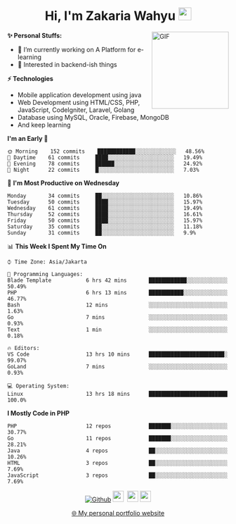 <h1 align="center">Hi, I'm Zakaria Wahyu <img src="https://github.com/TheDudeThatCode/TheDudeThatCode/blob/master/Assets/Hi.gif" width="29px"></h1>

<img align="right" alt="GIF" height="175px" src="https://www.nayakapratama.co.id/wp-content/uploads/2019/07/Website-Maintenance.gif" />

**✨ Personal Stuffs:**
- 🔭 I’m currently working on A Platform for e-learning 
- 🌱 Interested in backend-ish things

**⚡ Technologies**
- Mobile application development using java
- Web Development using HTML/CSS, PHP, JavaScript, CodeIgniter, Laravel, Golang
- Database using MySQL, Oracle, Firebase, MongoDB
- And keep learning

<!--START_SECTION:waka-->
**I'm an Early 🐤** 

```text
🌞 Morning    152 commits    ████████████░░░░░░░░░░░░░   48.56% 
🌆 Daytime    61 commits     ████░░░░░░░░░░░░░░░░░░░░░   19.49% 
🌃 Evening    78 commits     ██████░░░░░░░░░░░░░░░░░░░   24.92% 
🌙 Night      22 commits     █░░░░░░░░░░░░░░░░░░░░░░░░   7.03%

```
📅 **I'm Most Productive on Wednesday** 

```text
Monday       34 commits     ██░░░░░░░░░░░░░░░░░░░░░░░   10.86% 
Tuesday      50 commits     ████░░░░░░░░░░░░░░░░░░░░░   15.97% 
Wednesday    61 commits     ████░░░░░░░░░░░░░░░░░░░░░   19.49% 
Thursday     52 commits     ████░░░░░░░░░░░░░░░░░░░░░   16.61% 
Friday       50 commits     ████░░░░░░░░░░░░░░░░░░░░░   15.97% 
Saturday     35 commits     ██░░░░░░░░░░░░░░░░░░░░░░░   11.18% 
Sunday       31 commits     ██░░░░░░░░░░░░░░░░░░░░░░░   9.9%

```


📊 **This Week I Spent My Time On** 

```text
⌚︎ Time Zone: Asia/Jakarta

💬 Programming Languages: 
Blade Template           6 hrs 42 mins       ████████████░░░░░░░░░░░░░   50.49% 
PHP                      6 hrs 13 mins       ███████████░░░░░░░░░░░░░░   46.77% 
Bash                     12 mins             ░░░░░░░░░░░░░░░░░░░░░░░░░   1.63% 
Go                       7 mins              ░░░░░░░░░░░░░░░░░░░░░░░░░   0.93% 
Text                     1 min               ░░░░░░░░░░░░░░░░░░░░░░░░░   0.18%

🔥 Editors: 
VS Code                  13 hrs 10 mins      ████████████████████████░   99.07% 
GoLand                   7 mins              ░░░░░░░░░░░░░░░░░░░░░░░░░   0.93%

💻 Operating System: 
Linux                    13 hrs 18 mins      █████████████████████████   100.0%

```

**I Mostly Code in PHP** 

```text
PHP                      12 repos            ███████░░░░░░░░░░░░░░░░░░   30.77% 
Go                       11 repos            ███████░░░░░░░░░░░░░░░░░░   28.21% 
Java                     4 repos             ██░░░░░░░░░░░░░░░░░░░░░░░   10.26% 
HTML                     3 repos             ██░░░░░░░░░░░░░░░░░░░░░░░   7.69% 
JavaScript               3 repos             ██░░░░░░░░░░░░░░░░░░░░░░░   7.69%

```



<!--END_SECTION:waka-->

<p align="center">
<a href="https://github.com/zakariawahyu" target="_blank"><img alt="Github" src="https://img.shields.io/badge/GitHub-%2312100E.svg?&style=for-the-badge&logo=Github&logoColor=white" /></a>
<a href="https://www.twitter.com/_zakariawahyu"><img src="https://img.shields.io/badge/twitter-%231DA1F2.svg?&style=for-the-badge&logo=twitter&logoColor=white" height=25></a> 
<a href="https://www.linkedin.com/in/zakariawahyu"><img src="https://img.shields.io/badge/linkedin-%230077B5.svg?&style=for-the-badge&logo=linkedin&logoColor=white" height=25></a> 
<a href="https://www.instagram.com/_zakariawahyu"><img src="https://img.shields.io/badge/instagram-%23E4405F.svg?&style=for-the-badge&logo=instagram&logoColor=white" height=25></a></p>
<p align="center"><a href="https://www.zakariawahyu.com" target="_blank">🌐 My personal portfolio website</a></p>
